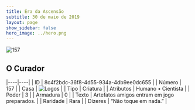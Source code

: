 ```yaml
---
title: Era da Ascensão
subtitle: 30 de maio de 2019
layout: page
show_sidebar: false
hero_image: ../hero.png
---
```


![157](https://cdn.keyforgegame.com/media/card_front/pt/435_157_36VVP7XWQ5HP_pt.png)

## O Curador

|----|----|
| ID | 8c4f2bdc-36f8-4d55-934a-4db9ee0dc655 |
| Número | 157 |
| Casa | ![Logos](https://archonarcana.com/images/thumb/c/ce/Logos.png/22px-Logos.png "Logos") |
| Tipo | Criatura |
| Atributos | Humano • Cientista |
| Poder | 3 |
| Armadura | 0 |
| Texto | Artefatos amigos entram em jogo preparados. |
| Raridade | Rara |
| Dizeres | “Não toque em nada.” |
